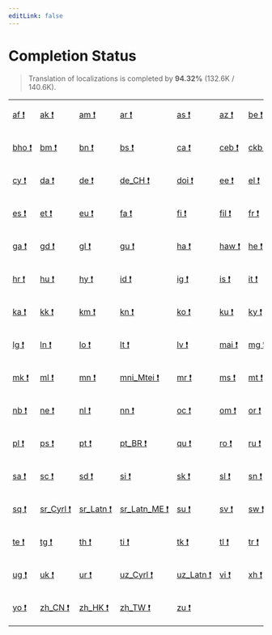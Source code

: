```yaml
---
editLink: false
---
```


# Completion Status

> Translation of localizations is completed by **94.32%** (132.6K / 140.6K).

<table width="100%">
<tr><td width="12%">

[af&nbsp;❗](statuses/af.md)

</td><td width="12%">

[ak&nbsp;❗](statuses/ak.md)

</td><td width="12%">

[am&nbsp;❗](statuses/am.md)

</td><td width="12%">

[ar&nbsp;❗](statuses/ar.md)

</td><td width="12%">

[as&nbsp;❗](statuses/as.md)

</td><td width="12%">

[az&nbsp;❗](statuses/az.md)

</td><td width="12%">

[be&nbsp;❗](statuses/be.md)

</td><td width="12%">

[bg&nbsp;❗](statuses/bg.md)

</td></tr>
<tr><td width="12%">

[bho&nbsp;❗](statuses/bho.md)

</td><td width="12%">

[bm&nbsp;❗](statuses/bm.md)

</td><td width="12%">

[bn&nbsp;❗](statuses/bn.md)

</td><td width="12%">

[bs&nbsp;❗](statuses/bs.md)

</td><td width="12%">

[ca&nbsp;❗](statuses/ca.md)

</td><td width="12%">

[ceb&nbsp;❗](statuses/ceb.md)

</td><td width="12%">

[ckb&nbsp;❗](statuses/ckb.md)

</td><td width="12%">

[cs&nbsp;❗](statuses/cs.md)

</td></tr>
<tr><td width="12%">

[cy&nbsp;❗](statuses/cy.md)

</td><td width="12%">

[da&nbsp;❗](statuses/da.md)

</td><td width="12%">

[de&nbsp;❗](statuses/de.md)

</td><td width="12%">

[de_CH&nbsp;❗](statuses/de_CH.md)

</td><td width="12%">

[doi&nbsp;❗](statuses/doi.md)

</td><td width="12%">

[ee&nbsp;❗](statuses/ee.md)

</td><td width="12%">

[el&nbsp;❗](statuses/el.md)

</td><td width="12%">

[eo&nbsp;❗](statuses/eo.md)

</td></tr>
<tr><td width="12%">

[es&nbsp;❗](statuses/es.md)

</td><td width="12%">

[et&nbsp;❗](statuses/et.md)

</td><td width="12%">

[eu&nbsp;❗](statuses/eu.md)

</td><td width="12%">

[fa&nbsp;❗](statuses/fa.md)

</td><td width="12%">

[fi&nbsp;❗](statuses/fi.md)

</td><td width="12%">

[fil&nbsp;❗](statuses/fil.md)

</td><td width="12%">

[fr&nbsp;❗](statuses/fr.md)

</td><td width="12%">

[fy&nbsp;❗](statuses/fy.md)

</td></tr>
<tr><td width="12%">

[ga&nbsp;❗](statuses/ga.md)

</td><td width="12%">

[gd&nbsp;❗](statuses/gd.md)

</td><td width="12%">

[gl&nbsp;❗](statuses/gl.md)

</td><td width="12%">

[gu&nbsp;❗](statuses/gu.md)

</td><td width="12%">

[ha&nbsp;❗](statuses/ha.md)

</td><td width="12%">

[haw&nbsp;❗](statuses/haw.md)

</td><td width="12%">

[he&nbsp;❗](statuses/he.md)

</td><td width="12%">

[hi&nbsp;❗](statuses/hi.md)

</td></tr>
<tr><td width="12%">

[hr&nbsp;❗](statuses/hr.md)

</td><td width="12%">

[hu&nbsp;❗](statuses/hu.md)

</td><td width="12%">

[hy&nbsp;❗](statuses/hy.md)

</td><td width="12%">

[id&nbsp;❗](statuses/id.md)

</td><td width="12%">

[ig&nbsp;❗](statuses/ig.md)

</td><td width="12%">

[is&nbsp;❗](statuses/is.md)

</td><td width="12%">

[it&nbsp;❗](statuses/it.md)

</td><td width="12%">

[ja&nbsp;❗](statuses/ja.md)

</td></tr>
<tr><td width="12%">

[ka&nbsp;❗](statuses/ka.md)

</td><td width="12%">

[kk&nbsp;❗](statuses/kk.md)

</td><td width="12%">

[km&nbsp;❗](statuses/km.md)

</td><td width="12%">

[kn&nbsp;❗](statuses/kn.md)

</td><td width="12%">

[ko&nbsp;❗](statuses/ko.md)

</td><td width="12%">

[ku&nbsp;❗](statuses/ku.md)

</td><td width="12%">

[ky&nbsp;❗](statuses/ky.md)

</td><td width="12%">

[lb&nbsp;❗](statuses/lb.md)

</td></tr>
<tr><td width="12%">

[lg&nbsp;❗](statuses/lg.md)

</td><td width="12%">

[ln&nbsp;❗](statuses/ln.md)

</td><td width="12%">

[lo&nbsp;❗](statuses/lo.md)

</td><td width="12%">

[lt&nbsp;❗](statuses/lt.md)

</td><td width="12%">

[lv&nbsp;❗](statuses/lv.md)

</td><td width="12%">

[mai&nbsp;❗](statuses/mai.md)

</td><td width="12%">

[mg&nbsp;❗](statuses/mg.md)

</td><td width="12%">

[mi&nbsp;❗](statuses/mi.md)

</td></tr>
<tr><td width="12%">

[mk&nbsp;❗](statuses/mk.md)

</td><td width="12%">

[ml&nbsp;❗](statuses/ml.md)

</td><td width="12%">

[mn&nbsp;❗](statuses/mn.md)

</td><td width="12%">

[mni_Mtei&nbsp;❗](statuses/mni_Mtei.md)

</td><td width="12%">

[mr&nbsp;❗](statuses/mr.md)

</td><td width="12%">

[ms&nbsp;❗](statuses/ms.md)

</td><td width="12%">

[mt&nbsp;❗](statuses/mt.md)

</td><td width="12%">

[my&nbsp;❗](statuses/my.md)

</td></tr>
<tr><td width="12%">

[nb&nbsp;❗](statuses/nb.md)

</td><td width="12%">

[ne&nbsp;❗](statuses/ne.md)

</td><td width="12%">

[nl&nbsp;❗](statuses/nl.md)

</td><td width="12%">

[nn&nbsp;❗](statuses/nn.md)

</td><td width="12%">

[oc&nbsp;❗](statuses/oc.md)

</td><td width="12%">

[om&nbsp;❗](statuses/om.md)

</td><td width="12%">

[or&nbsp;❗](statuses/or.md)

</td><td width="12%">

[pa&nbsp;❗](statuses/pa.md)

</td></tr>
<tr><td width="12%">

[pl&nbsp;❗](statuses/pl.md)

</td><td width="12%">

[ps&nbsp;❗](statuses/ps.md)

</td><td width="12%">

[pt&nbsp;❗](statuses/pt.md)

</td><td width="12%">

[pt_BR&nbsp;❗](statuses/pt_BR.md)

</td><td width="12%">

[qu&nbsp;❗](statuses/qu.md)

</td><td width="12%">

[ro&nbsp;❗](statuses/ro.md)

</td><td width="12%">

[ru&nbsp;❗](statuses/ru.md)

</td><td width="12%">

[rw&nbsp;❗](statuses/rw.md)

</td></tr>
<tr><td width="12%">

[sa&nbsp;❗](statuses/sa.md)

</td><td width="12%">

[sc&nbsp;❗](statuses/sc.md)

</td><td width="12%">

[sd&nbsp;❗](statuses/sd.md)

</td><td width="12%">

[si&nbsp;❗](statuses/si.md)

</td><td width="12%">

[sk&nbsp;❗](statuses/sk.md)

</td><td width="12%">

[sl&nbsp;❗](statuses/sl.md)

</td><td width="12%">

[sn&nbsp;❗](statuses/sn.md)

</td><td width="12%">

[so&nbsp;❗](statuses/so.md)

</td></tr>
<tr><td width="12%">

[sq&nbsp;❗](statuses/sq.md)

</td><td width="12%">

[sr_Cyrl&nbsp;❗](statuses/sr_Cyrl.md)

</td><td width="12%">

[sr_Latn&nbsp;❗](statuses/sr_Latn.md)

</td><td width="12%">

[sr_Latn_ME&nbsp;❗](statuses/sr_Latn_ME.md)

</td><td width="12%">

[su&nbsp;❗](statuses/su.md)

</td><td width="12%">

[sv&nbsp;❗](statuses/sv.md)

</td><td width="12%">

[sw&nbsp;❗](statuses/sw.md)

</td><td width="12%">

[ta&nbsp;❗](statuses/ta.md)

</td></tr>
<tr><td width="12%">

[te&nbsp;❗](statuses/te.md)

</td><td width="12%">

[tg&nbsp;❗](statuses/tg.md)

</td><td width="12%">

[th&nbsp;❗](statuses/th.md)

</td><td width="12%">

[ti&nbsp;❗](statuses/ti.md)

</td><td width="12%">

[tk&nbsp;❗](statuses/tk.md)

</td><td width="12%">

[tl&nbsp;❗](statuses/tl.md)

</td><td width="12%">

[tr&nbsp;❗](statuses/tr.md)

</td><td width="12%">

[tt&nbsp;❗](statuses/tt.md)

</td></tr>
<tr><td width="12%">

[ug&nbsp;❗](statuses/ug.md)

</td><td width="12%">

[uk&nbsp;❗](statuses/uk.md)

</td><td width="12%">

[ur&nbsp;❗](statuses/ur.md)

</td><td width="12%">

[uz_Cyrl&nbsp;❗](statuses/uz_Cyrl.md)

</td><td width="12%">

[uz_Latn&nbsp;❗](statuses/uz_Latn.md)

</td><td width="12%">

[vi&nbsp;❗](statuses/vi.md)

</td><td width="12%">

[xh&nbsp;❗](statuses/xh.md)

</td><td width="12%">

[yi&nbsp;❗](statuses/yi.md)

</td></tr>
<tr><td width="12%">

[yo&nbsp;❗](statuses/yo.md)

</td><td width="12%">

[zh_CN&nbsp;❗](statuses/zh_CN.md)

</td><td width="12%">

[zh_HK&nbsp;❗](statuses/zh_HK.md)

</td><td width="12%">

[zh_TW&nbsp;❗](statuses/zh_TW.md)

</td><td width="12%">

[zu&nbsp;❗](statuses/zu.md)

</td></tr>
</table>
